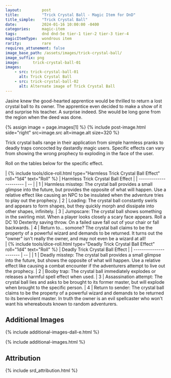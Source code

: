 ```yaml
---
layout:         post
title:          "Trick Crystal Ball - Magic Item for DnD"
title_simple:   "Trick Crystal Ball"
date:           2024-01-16 10:00:00 -0400
categories:     magic-item
tags:           dnd dnd-5e tier-1 tier-2 tier-3 tier-4
magicItemType:  wondrous item
rarity:         rare
requires_attunement: false
image_base_path: /assets/images/trick-crystal-ball/
image_suffix: png
image:      trick-crystal-ball-01
images:
    - src: trick-crystal-ball-01
      alt: Trick Crystal Ball
    - src: trick-crystal-ball-02
      alt: Alternate image of Trick Crystal Ball
---
```


<p class="read-aloud">
    Jasine knew the good-hearted apprentice would be thrilled to return a lost crystal ball to its owner. The apprentice even decided to make a show of it and surprise his teacher. A surprise indeed. She would be long gone from the region when the deed was done.
</p>
<!--more-->

{% assign image = page.images[1] %}
{% include post-image.html side="right" src=image.src alt=image.alt size=320 %}

Trick crystal balls range in their application from simple harmless pranks to deadly traps concocted by dastardly magic users. Specific effects can vary from showing the wrong prophecy to exploding in the face of the user.

Roll on the tables below for the specific effect.

<div markdown="block" class="roll-table js-autoroll js-roll-table">
| {% include tools/dice-roll.html type="Harmless Trick Crystal Ball Effect" roll="1d4" text="Roll" %} | Harmless Trick Crystal Ball Effect |
| ---------------------- | -- |
| 1 | Harmless misstep: The crystal ball provides a small glimpse into the future, but provides the opposite of what will happen. Use a relative effect like causing an NPC to be insulated when the adventure tries to play out the prophecy.
| 2 | Loading: The crystal ball constantly swirls and appears to form shapes, but they quickly morph and dissipate into other shapes, infinitely.
| 3 | Jumpscare: The crystal ball shows something in the swirling mist. When a player looks closely a scary face appears. Roll a DC 10 Dexterity saving throw. On a failed save fall out of your chair or fall backwards.
| 4 | Return to... somone? The crystal ball claims to be the property of a powerful wizard and demands to be returned. It turns out the "owner" isn't really the owner, and may not even be a wizard at all!

</div>

<div markdown="block" class="roll-table js-autoroll js-roll-table">
| {% include tools/dice-roll.html type="Deadly Trick Crystal Ball Effect" roll="1d4" text="Roll" %} | Deadly Trick Crystal Ball Effect |
| ---------------------- | -- |
| 1 | Deadly misstep: The crystal ball provides a small glimpse into the future, but shows the opposite of what will happen. Use a relative effect like causing a combat encounter if the adventurers attempt to live out the prophecy.
| 2 | Booby trap: The crystal ball immediately explodes or releases a harmful spell effect when used.
| 3 | Assassination attempt: The crystal ball lies and asks to be brought to its former master, but will explode when brought to the specific person.
| 4 | Return to sender: The crystal ball claims to be the property of a powerful wizard and demands to be returned to its benevolent master. In truth the owner is an evil spellcaster who won't want his whereabouts known to random adventurers.

</div>


## Additional Images

{% include additional-images-dall-e.html %}

{% include additional-images.html %}


## Attribution

{% include srd_attribution.html %}

